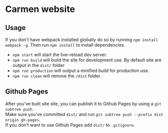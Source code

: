 # Carmen website

## Usage

If you don't have webpack installed globally do so by running `npm install webpack -g`. Then run `npm install` to install dependencies.

- `npm start` will start the live-reload dev server.
- `npm run build` will build the site for development use. By default site are output in the `dist/` folder
- `npm run production` will output a minified build for production use.
- `npm run clean` will remove the `/dist` folder.

## Github Pages

After you've built site site, you can publish it to Github Pages by using a `git subtree push`.  
Make sure you've committed `dist/` and run `git subtree push --prefix dist origin gh-pages`.  
If you don't want to use Github Pages add `dist/` to `.gitignore`.

